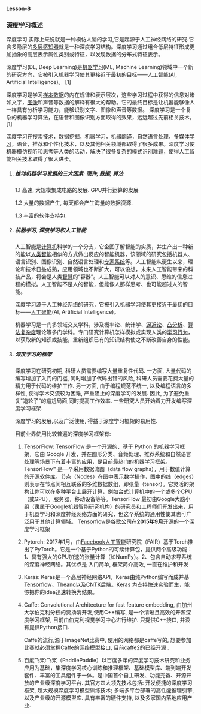 #### Lesson-8 

### 深度学习概述

深度学习,实际上来说就是一种模仿人脑的学习,它是起源于人工神经网络的研究.它含多隐层的[多层感知器](https://baike.baidu.com/item/多层感知器)就是一种深度学习结构。深度学习通过组合低层特征形成更加抽象的高层表示属性类别或特征，以发现数据的分布式特征表示。

深度学习(DL, Deep Learning)是[机器学习](https://baike.baidu.com/item/机器学习/217599)(ML, Machine Learning)领域中一个新的研究方向，它被引入机器学习使其更接近于最初的目标——[人工智能](https://baike.baidu.com/item/人工智能/9180)(AI, Artificial Intelligence)。 [1] 

深度学习是学习[样本数据](https://baike.baidu.com/item/样本数据/12726279)的内在规律和表示层次，这些学习过程中获得的信息对诸如文字，[图像](https://baike.baidu.com/item/图像/773234)和声音等数据的解释有很大的帮助。它的最终目标是让机器能够像人一样具有分析学习能力，能够识别文字、图像和声音等数据。 深度学习是一个复杂的机器学习算法，在语音和图像识别方面取得的效果，远远超过先前相关技术。 [1] 

深度学习在[搜索技术](https://baike.baidu.com/item/搜索技术/1447197)，[数据挖掘](https://baike.baidu.com/item/数据挖掘/216477)，机器学习，[机器翻译](https://baike.baidu.com/item/机器翻译/411793)，[自然语言处理](https://baike.baidu.com/item/自然语言处理/365730)，[多媒体学习](https://baike.baidu.com/item/多媒体学习/10528812)，语音，推荐和个性化技术，以及其他相关领域都取得了很多成果。深度学习使机器模仿视听和思考等人类的活动，解决了很多复杂的模式识别难题，使得人工智能相关技术取得了很大进步。

1. ##### 推动机器学习发展的三大因素: 硬件, 数据, 算法

   1.1 高速, 大规模集成电路的发展. GPU并行运算的发展

   1.2 大量的数据产生, 每天都会产生海量的数据资源. 

   1.3 丰富的软件支持包.

2. ##### 机器学习, 深度学习和人工智能

   人工智能是[计算机](https://baike.baidu.com/item/计算机)科学的一个分支，它企图了解智能的实质，并生产出一种新的能以[人类智能](https://baike.baidu.com/item/人类智能/2287229)相似的方式做出反应的智能机器，该领域的研究包括机器人、语言识别、图像识别、自然语言处理和[专家系统](https://baike.baidu.com/item/专家系统/267819)等。人工智能从诞生以来，理论和技术日益成熟，应用领域也不断扩大，可以设想，未来人工智能带来的科技产品，将会是人类[智慧](https://baike.baidu.com/item/智慧/129438)的“容器”。人工智能可以对人的意识、思维的信息过程的模拟。人工智能不是人的智能，但能像人那样思考、也可能超过人的智能。

   深度学习源于人工神经网络的研究，它被引入机器学习使其更接近于最初的目标——[人工智能](https://baike.baidu.com/item/人工智能/9180)(AI, Artificial Intelligence)。

   机器学习是一门多领域交叉学科，涉及概率论、统计学、[逼近论](https://baike.baidu.com/item/逼近论/967006)、[凸分析](https://baike.baidu.com/item/凸分析)、[算法复杂度](https://baike.baidu.com/item/算法复杂度)理论等多门学科。专门研究计算机怎样模拟或实现人类的[学习行为](https://baike.baidu.com/item/学习行为/5482132)，以获取新的知识或技能，重新组织已有的知识结构使之不断改善自身的性能。

3. ##### 深度学习的框架

   深度学习在研究初期, 科研人员需要编写大量重复性代码. 一方面,  大量代码的编写增加了入门的门槛, 同时增加了代码出错的风险, 科研人员需要花费大量的精力用于代码的维护工作. 另一方面, 由于编程规范不统一, 以及编程语言的多样性, 使得学术交流较为困难, 严重阻止的深度学习的发展. 因此, 为了避免重复"造轮子"的尴尬局面,同时提高工作效率. 一些研究人员开始着力开发编写深度学习框架.
   
   深度学习的发展,以及广泛使用, 得益于深度学习框架的易用性.
   
   目前业界使用比较普遍的深度学习框架有:
   
   1. TensorFlow: TensorFlow 是一个开源的、基于 Python 的机器学习框架，它由 Google 开发，并在图形分类、音频处理、推荐系统和自然语言处理等场景下有着丰富的应用，是目前最热门的机器学习框架。TensorFlow™ 是一个采用数据流图（data flow graphs），用于数值计算的开源软件库。节点（Nodes）在图中表示数学操作，图中的线（edges）则表示在节点间相互联系的多维数据数组，即张量（tensor）。它灵活的架构让你可以在多种平台上展开计算，例如台式计算机中的一个或多个CPU（或GPU），服务器，移动设备等等。TensorFlow 最初由Google大脑小组（隶属于Google机器智能研究机构）的研究员和工程师们开发出来，用于机器学习和深度神经网络方面的研究，但这个系统的通用性使其也可广泛用于其他计算领域。
       Tensorflow是谷歌公司在**2015年9月**开源的一个深度学习框架
   
   2. Pytorch: 2017年1月，由[Facebook](https://baike.baidu.com/item/Facebook/7449587)[人工智能](https://baike.baidu.com/item/人工智能/9180)研究院（FAIR）基于Torch推出了PyTorch。它是一个基于Python的可续计算包，提供两个高级功能：1、具有强大的GPU加速的张量计算（如NumPy）。2、包含自动求导系统的深度神经网络。其优点是 入门简单, 框架简介高效, 一直在维护和开发
   
   3. Keras: Keras是一个高层神经网络API，Keras由纯Python编写而成并基[Tensorflow](https://github.com/tensorflow/tensorflow)、[Theano](https://github.com/Theano/Theano)以及[CNTK](https://github.com/Microsoft/cntk)后端。Keras 为支持快速实验而生，能够把你的idea迅速转换为结果。
   
   4. Caffe: Convolutional Architecture for fast feature embedding,  由加州大学伯克利分校的贾扬清开发,使用C++编写, 是一个清晰且高效的开源深度学习框架, 目前由伯克利视觉学习中心进行维护. 只提供C++接口, 并没有提供Python接口. 
   
      Caffe的流行,源于ImageNet比赛中, 使用的网络都是caffe写的, 想要参加比赛就必须掌握Caffe的网络模型接口, 目前caffe2的已经开源 .
   
   5. 百度飞桨:飞桨（PaddlePaddle）以百度多年的深度学习技术研究和业务应用为基础，集深度学习核心训练和推理框架、基础模型库、端到端开发套件、丰富的工具组件于一体。是中国首个自主研发、功能完备、开源开放的产业级深度学习平台. 其官方四大领先技术包括: 开发便捷的深度学习框架, 超大规模深度学习模型训练技术;  多端多平台部署的高性能推理引擎, 以及产业级的开源模型库. 具有丰富的硬件支持, 以及多家国内落地应用产业.
   
   
